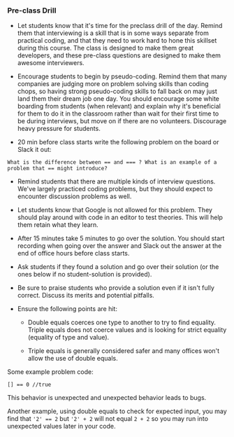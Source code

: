 ### Pre-class Drill

- Let students know that it's time for the preclass drill of the day. Remind them that interviewing is a skill that is in some ways separate from practical coding, and that they need to work hard to hone this skillset during this course. The class is designed to make them great developers, and these pre-class questions are designed to make them awesome interviewers.

- Encourage students to begin by pseudo-coding. Remind them that many companies are judging more on problem solving skills than coding chops, so having strong pseudo-coding skills to fall back on may just land them their dream job one day. You should encourage some white boarding from students (when relevant) and explain why it's beneficial for them to do it in the classroom rather than wait for their first time to be during interviews, but move on if there are no volunteers. Discourage heavy pressure for students.

- 20 min before class starts write the following problem on the board or Slack it out:

```
What is the difference between == and === ? What is an example of a problem that == might introduce?
```

- Remind students that there are multiple kinds of interview questions. We've largely practiced coding problems, but they should expect to encounter discussion problems as well.

- Let students know that Google is not allowed for this problem. They should play around with code in an editor to test theories. This will help them retain what they learn.

- After 15 minutes take 5 minutes to go over the solution. You should start recording when going over the answer and Slack out the answer at the end of office hours before class starts.

- Ask students if they found a solution and go over their solution (or the ones below if no student-solution is provided).

- Be sure to praise students who provide a solution even if it isn't fully correct. Discuss its merits and potential pitfalls.

- Ensure the following points are hit:

  - Double equals coerces one type to another to try to find equality. Triple equals does not coerce values and is looking for strict equality (equality of type and value).

  - Triple equals is generally considered safer and many offices won't allow the use of double equals.

Some example problem code:

```
[] == 0 //true
```

This behavior is unexpected and unexpected behavior leads to bugs.

Another example, using double equals to check for expected input, you may find that `'2' == 2` but `'2' + 2` will not equal `2 + 2` so you may run into unexpected values later in your code.
